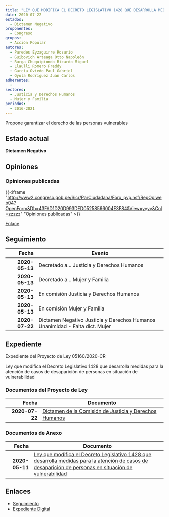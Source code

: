 ```yaml
---
title: "LEY QUE MODIFICA EL DECRETO LEGISLATIVO 1428 QUE DESARROLLA MEDIDAS PARA LA ATENCIÓN DE CASOS DE DESAPARICIÓN DE PERSONAS EN SITUACIÓN DE VULNERABILIDAD"
date: 2020-07-22
estados: 
  - Dictamen Negativo
proponentes: 
  - Congreso
grupos: 
  - Acción Popular
autores: 
  - Paredes Eyzaguirre Rosario
  - Guibovich Arteaga Otto Napoleón
  - Burga Chuquipiondo Ricardo Miguel
  - Llaulli Romero Freddy
  - García Oviedo Paul Gabriel
  - Oyola Rodríguez Juan Carlos
adherentes: 
  - 
sectores: 
  - Justicia y Derechos Humanos
  - Mujer y Familia
periodos: 
  - 2016-2021
---
```


Propone garantizar el derecho de las personas vulnerables


## Estado actual

**Dictamen Negativo**

## Opiniones

### Opiniones publicadas

{{<iframe "http://www2.congreso.gob.pe/Sicr/ParCiudadana/Foro_pvp.nsf/RepOpiweb04?OpenForm&Db=43FAD1D20D993DED05258566004E3F84&View=yyyy&Col=zzzzz" "Opiniones publicadas" >}}

[Enlace](http://www2.congreso.gob.pe/Sicr/ParCiudadana/Foro_pvp.nsf/RepOpiweb04?OpenForm&Db=43FAD1D20D993DED05258566004E3F84&View=yyyy&Col=zzzzz)

## Seguimiento

| Fecha | Evento |
|------:|--------|
| **2020-05-13** | Decretado a... Justicia y Derechos Humanos|
| **2020-05-13** | Decretado a... Mujer y Familia|
| **2020-05-13** | En comisión Justicia y Derechos Humanos|
| **2020-05-13** | En comisión Mujer y Familia|
| **2020-07-22** | Dictamen Negativo Justicia y Derechos Humanos Unanimidad - Falta dict. Mujer|


## Expediente

Expediente del Proyecto de Ley 05160/2020-CR

Ley que modifica el Decreto Legislativo 1428 que desarrolla medidas para la atención de casos de desaparición de personas en situación de vulnerabilidad


### Documentos del Proyecto de Ley

| Fecha | Documento |
|------:|--------|
| **2020-07-22** | [Dictamen de la Comisión de Justicia y Derechos Humanos](http://www.leyes.congreso.gob.pe/Documentos/2016_2021/Dictamenes/Proyectos_de_Ley/05160DC15MAY20200722.pdf) |

### Documentos de Anexo

| Fecha | Documento |
|------:|--------|
| **2020-05-11** | [Ley que modifica el Decreto Legislativo 1428 que desarrolla medidas para la atención de casos de desaparición de personas en situación de vulnerabilidad](http://www.leyes.congreso.gob.pe/Documentos/2016_2021/Proyectos_de_Ley_y_de_Resoluciones_Legislativas/PL05160_20200511.pdf) |

## Enlaces 

- [Seguimiento](http://www2.congreso.gob.pe/Sicr/TraDocEstProc/CLProLey2016.nsf/f7fff46988ca05b1052578e100829cc7/b09c8e90a95e6451052585660059ebcf?OpenDocument)
- [Expediente Digital](http://www2.congreso.gob.pe/Sicr/TraDocEstProc/CLProLey2016.nsf/f7fff46988ca05b1052578e100829cc7/b09c8e90a95e6451052585660059ebcf?OpenDocument&Click=05257FB7005EB655.eb71d0cf91d8294e05256cdf006b5706/$Body/0.1C6C)
